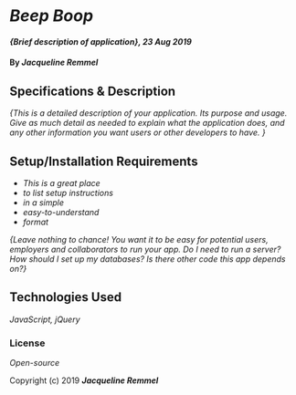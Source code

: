 # _Beep Boop_

#### _{Brief description of application}, 23 Aug 2019_

#### By _**Jacqueline Remmel**_

## Specifications & Description

_{This is a detailed description of your application. Its purpose and usage.  Give as much detail as needed to explain what the application does, and any other information you want users or other developers to have. }_

## Setup/Installation Requirements

* _This is a great place_
* _to list setup instructions_
* _in a simple_
* _easy-to-understand_
* _format_

_{Leave nothing to chance! You want it to be easy for potential users, employers and collaborators to run your app. Do I need to run a server? How should I set up my databases? Is there other code this app depends on?}_

## Technologies Used

_JavaScript, jQuery_

### License

*Open-source*

Copyright (c) 2019 **_Jacqueline Remmel_**
